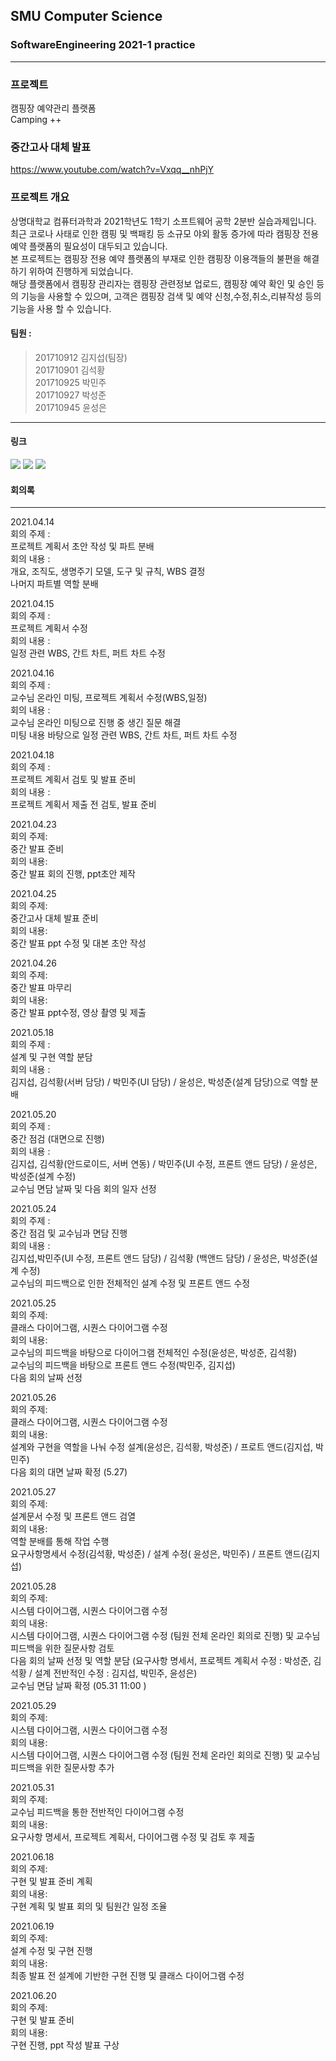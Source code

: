 ## SMU Computer Science
### SoftwareEngineering 2021-1 practice
--------------------------
### 프로젝트   
캠핑장 예약관리 플랫폼  
Camping ++

### 중간고사 대체 발표   
https://www.youtube.com/watch?v=Vxqq__nhPjY

### 프로젝트 개요   
상명대학교 컴퓨터과학과 2021학년도 1학기 소프트웨어 공학 2분반 실습과제입니다.      
최근 코로나 사태로 인한 캠핑 및 백패킹 등 소규모 야외 활동 증가에 따라 캠핑장 전용 예약 플랫폼의 필요성이 대두되고 있습니다.   
본 프로젝트는 캠핑장 전용 예약 플랫폼의 부재로 인한 캠핑장 이용객들의 불편을 해결하기 위하여 진행하게 되었습니다.    
해당 플랫폼에서 캠핑장 관리자는 캠핑장 관련정보 업로드, 캠핑장 예약 확인 및 승인 등의 기능을 사용할 수 있으며, 고객은 캠핑장 검색 및 예약 신청,수정,취소,리뷰작성 등의 기능을 사용 할 수 있습니다.
   
#### 팀원 :   
> 201710912 김지섭(팀장)   
> 201710901 김석황   
> 201710925 박민주   
> 201710927 박성준   
> 201710945 윤성은       
    
--------------------------
#### 링크   
<a href="https://drive.google.com/drive/folders/1SV5DFr0Iko4Lf83xGydJXPkIxnjyQR_Y?usp=sharing"><img src="https://img.shields.io/badge/Google Drive-4285F4?style=flat-square&logo=google&logoColor=white"/></a>
<a href="https://trello.com/b/nKUZ4o1y/seplan"><img src="https://img.shields.io/badge/Trello-0079BF?style=flat-square&logo=trello&logoColor=white"/></a>
<a href="https://www.youtube.com/watch?v=Vxqq__nhPjY"><img src="https://img.shields.io/badge/Youtube-FF0000?style=flat-square&logo=Youtube&logoColor=white"/></a>

#### 회의록
-----------------------------
2021.04.14   
회의 주제 :    
프로젝트 계획서 초안 작성 및 파트 분배    
회의 내용 :    
개요, 조직도, 생명주기 모델, 도구 및 규칙, WBS 결정   
나머지 파트별 역할 분배 
   
2021.04.15   
회의 주제 :   
프로젝트 계획서 수정   
회의 내용 :      
일정 관련 WBS, 간트 차트, 퍼트 차트 수정   
    
2021.04.16   
회의 주제 :   
교수님 온라인 미팅, 프로젝트 계획서 수정(WBS,일정)   
회의 내용 :      
교수님 온라인 미팅으로 진행 중 생긴 질문 해결    
미팅 내용 바탕으로 일정 관련 WBS, 간트 차트, 퍼트 차트 수정      
  
2021.04.18    
회의 주제 :     
프로젝트 계획서 검토 및 발표 준비    
회의 내용 :      
프로젝트 계획서 제출 전 검토, 발표 준비 
 
2021.04.23   
회의 주제:   
중간 발표 준비    
회의 내용:   
중간 발표 회의 진행, ppt초안 제작 
   
2021.04.25    
회의 주제:   
중간고사 대체 발표 준비   
회의 내용:   
중간 발표 ppt 수정 및 대본 초안 작성 
   
2021.04.26   
회의 주제:   
중간 발표 마무리   
회의 내용:   
중간 발표 ppt수정, 영상 촬영 및 제출
   
2021.05.18   
회의 주제 :   
설계 및 구현 역할 분담   
회의 내용 :   
김지섭, 김석황(서버 담당) / 박민주(UI 담당) / 윤성은, 박성준(설계 담당)으로 역할 분배   
   
   
2021.05.20   
회의 주제 :   
중간 점검 (대면으로 진행)   
회의 내용 :   
김지섭, 김석황(안드로이드, 서버 연동) / 박민주(UI 수정, 프론트 앤드 담당) / 윤성은, 박성준(설계 수정)   
교수님 면담 날짜 및 다음 회의 일자 선정     

2021.05.24   
회의 주제 :   
중간 점검 및 교수님과 면담 진행    
회의 내용 :   
김지섭,박민주(UI 수정, 프론트 앤드 담당) / 김석황 (백앤드 담당) / 윤성은, 박성준(설계 수정)  
교수님의 피드백으로 인한 전체적인 설계 수정 및 프론트 앤드 수정     

2021.05.25   
회의 주제:   
클래스 다이어그램, 시퀀스 다이어그램 수정    
회의 내용:   
교수님의 피드백을 바탕으로 다이어그램 전체적인 수정(윤성은, 박성준, 김석황)   
교수님의 피드백을 바탕으로 프론트 앤드 수정(박민주, 김지섭)   
다음 회의 날짜 선정   

2021.05.26   
회의 주제:   
클래스 다이어그램, 시퀀스 다이어그램 수정   
회의 내용:   
설계와 구현을 역할을 나눠 수정 
설계(윤성은, 김석황, 박성준) / 프로트 앤드(김지섭, 박민주)   
다음 회의 대면 날짜 확정 (5.27)   

2021.05.27   
회의 주제:   
설계문서 수정 및 프론트 앤드 검열   
회의 내용:   
역할 분배를 통해 작업 수행   
요구사항명세서 수정(김석황, 박성준) / 설계 수정( 윤성은, 박민주) / 프론트 앤드(김지섭)   
   
2021.05.28   
회의 주제:   
시스템 다이어그램, 시퀀스 다이어그램 수정   
회의 내용:   
시스템 다이어그램, 시퀀스 다이어그램 수정 (팀원 전체 온라인 회의로 진행) 및 교수님 피드백을 위한 질문사항 검토   
다음 회의 날짜 선정 및 역할 분담 (요구사항 명세서, 프로젝트 계획서 수정 : 박성준, 김석황 / 설계 전반적인 수정 : 김지섭, 박민주, 윤성은)   
교수님 면담 날짜 확정 (05.31 11:00 )   

2021.05.29   
회의 주제:   
시스템 다이어그램, 시퀀스 다이어그램 수정   
회의 내용:   
시스템 다이어그램, 시퀀스 다이어그램 수정 (팀원 전체 온라인 회의로 진행) 및 교수님 피드백을 위한 질문사항 추가   
   
2021.05.31   
회의 주제:   
교수님 피드백을 통한 전반적인 다이어그램 수정   
회의 내용:   
요구사항 명세서, 프로젝트 계획서, 다이어그램 수정 및 검토 후 제출   
  
  
2021.06.18  
회의 주제:  
구현 및 발표 준비 계획  
회의 내용:  
구현 계획 및 발표 회의 및 팀원간 일정 조율  
  
  
2021.06.19  
회의 주제:  
설계 수정 및 구현 진행  
회의 내용:  
최종 발표 전 설계에 기반한 구현 진행 및 클래스 다이어그램 수정  
  
  
2021.06.20  
회의 주제:  
구현 및 발표 준비  
회의 내용:  
구현 진행, ppt 작성 발표 구상   
  
